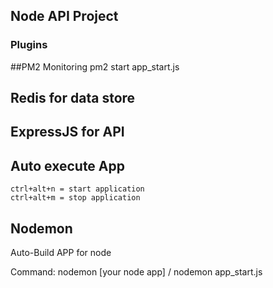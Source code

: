 ## Node API Project



### Plugins

##PM2 Monitoring
    pm2 start app_start.js

## Redis for data store

## ExpressJS for API

## Auto execute App
    ctrl+alt+n = start application
    ctrl+alt+m = stop application

## Nodemon
Auto-Build APP for node

Command: nodemon [your node app] / nodemon app_start.js